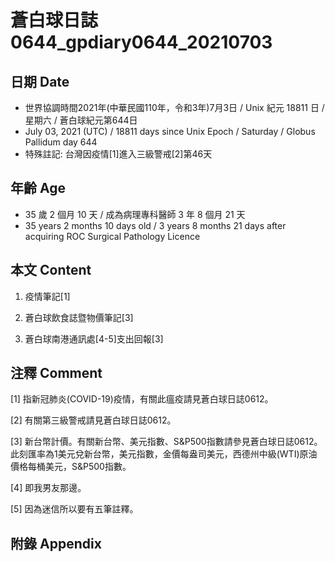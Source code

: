 [_metadata_:encoding]: - "utf-8"
[_metadata_:language]: - "zh-Hant-TW"
[_metadata_:fileformat]: - "markdown"
[_metadata_:MIME_type]: - "text/plain"
[_metadata_:markdown_version]: - "commonmark version 0.29"
[_metadata_:markdown_spec]: - "https://spec.commonmark.org/0.29/"

# 蒼白球日誌0644_gpdiary0644_20210703 #

## 日期 Date ##

* 世界協調時間2021年(中華民國110年，令和3年)7月3日 / Unix 紀元 18811 日 / 星期六 / 蒼白球紀元第644日
* July 03, 2021 (UTC) / 18811 days since Unix Epoch / Saturday / Globus Pallidum day 644
* 特殊註記: 台灣因疫情[1]進入三級警戒[2]第46天

## 年齡 Age ##

* 35 歲 2 個月 10 天 / 成為病理專科醫師 3 年 8 個月 21 天
* 35 years 2 months 10 days old / 3 years 8 months 21 days after acquiring ROC Surgical Pathology Licence

## 本文 Content ##

1. 疫情筆記[1]

    
2. 蒼白球飲食誌暨物價筆記[3]

    
3. 蒼白球南港通訊處[4-5]支出回報[3]

    

## 注釋 Comment ##

[1] 指新冠肺炎(COVID-19)疫情，有關此瘟疫請見蒼白球日誌0612。


[2] 有關第三級警戒請見蒼白球日誌0612。


[3] 新台幣計價。有關新台幣、美元指數、S&P500指數請參見蒼白球日誌0612。此刻匯率為1美元兌新台幣，美元指數，金價每盎司美元，西德州中級(WTI)原油價格每桶美元，S&P500指數。


[4] 即我男友那邊。


[5] 因為迷信所以要有五筆註釋。



## 附錄 Appendix ##

